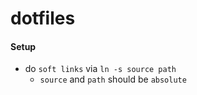 dotfiles
========

#### Setup
- do `soft links` via `ln -s source path`
    - `source` and `path` should be `absolute`
